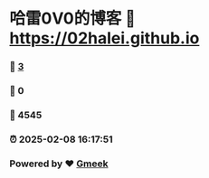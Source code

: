 # 哈雷0V0的博客 :link: https://02halei.github.io 
### :page_facing_up: [3](https://02halei.github.io/tag.html) 
### :speech_balloon: 0 
### :hibiscus: 4545 
### :alarm_clock: 2025-02-08 16:17:51 
### Powered by :heart: [Gmeek](https://github.com/Meekdai/Gmeek)
